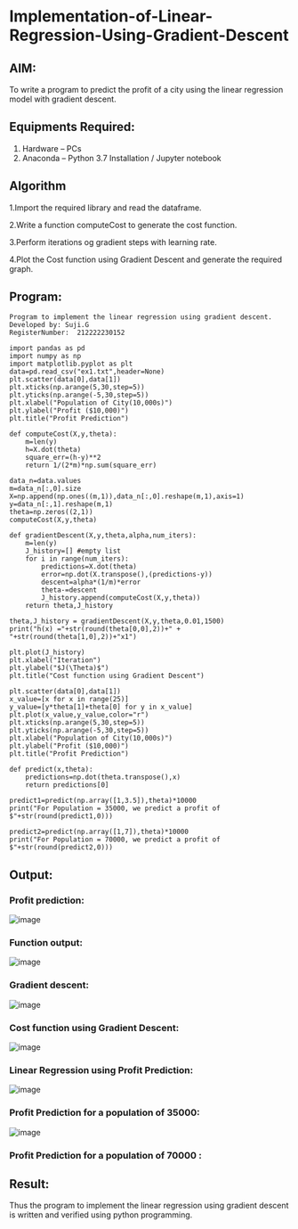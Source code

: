 # Implementation-of-Linear-Regression-Using-Gradient-Descent

## AIM:
To write a program to predict the profit of a city using the linear regression model with gradient descent.

## Equipments Required:
1. Hardware – PCs
2. Anaconda – Python 3.7 Installation / Jupyter notebook

## Algorithm
1.Import the required library and read the dataframe.

2.Write a function computeCost to generate the cost function.

3.Perform iterations og gradient steps with learning rate.

4.Plot the Cost function using Gradient Descent and generate the required graph.

## Program:
```
Program to implement the linear regression using gradient descent.
Developed by: Suji.G
RegisterNumber:  212222230152

import pandas as pd
import numpy as np
import matplotlib.pyplot as plt
data=pd.read_csv("ex1.txt",header=None)
plt.scatter(data[0],data[1])
plt.xticks(np.arange(5,30,step=5))
plt.yticks(np.arange(-5,30,step=5))
plt.xlabel("Population of City(10,000s)")
plt.ylabel("Profit ($10,000)")
plt.title("Profit Prediction")

def computeCost(X,y,theta):
    m=len(y) 
    h=X.dot(theta) 
    square_err=(h-y)**2
    return 1/(2*m)*np.sum(square_err) 

data_n=data.values
m=data_n[:,0].size
X=np.append(np.ones((m,1)),data_n[:,0].reshape(m,1),axis=1)
y=data_n[:,1].reshape(m,1)
theta=np.zeros((2,1))
computeCost(X,y,theta) 

def gradientDescent(X,y,theta,alpha,num_iters):
    m=len(y)
    J_history=[] #empty list
    for i in range(num_iters):
        predictions=X.dot(theta)
        error=np.dot(X.transpose(),(predictions-y))
        descent=alpha*(1/m)*error
        theta-=descent
        J_history.append(computeCost(X,y,theta))
    return theta,J_history

theta,J_history = gradientDescent(X,y,theta,0.01,1500)
print("h(x) ="+str(round(theta[0,0],2))+" + "+str(round(theta[1,0],2))+"x1")

plt.plot(J_history)
plt.xlabel("Iteration")
plt.ylabel("$J(\Theta)$")
plt.title("Cost function using Gradient Descent")

plt.scatter(data[0],data[1])
x_value=[x for x in range(25)]
y_value=[y*theta[1]+theta[0] for y in x_value]
plt.plot(x_value,y_value,color="r")
plt.xticks(np.arange(5,30,step=5))
plt.yticks(np.arange(-5,30,step=5))
plt.xlabel("Population of City(10,000s)")
plt.ylabel("Profit ($10,000)")
plt.title("Profit Prediction")

def predict(x,theta):
    predictions=np.dot(theta.transpose(),x)
    return predictions[0]

predict1=predict(np.array([1,3.5]),theta)*10000
print("For Population = 35000, we predict a profit of $"+str(round(predict1,0)))

predict2=predict(np.array([1,7]),theta)*10000
print("For Population = 70000, we predict a profit of $"+str(round(predict2,0)))
```

## Output:
### Profit prediction:
![image](https://github.com/sujigunasekar/Implementation-of-Linear-Regression-Using-Gradient-Descent/assets/119559822/5af2b07c-3757-4ed5-a534-92c115aca012)
### Function output:
![image](https://github.com/sujigunasekar/Implementation-of-Linear-Regression-Using-Gradient-Descent/assets/119559822/61a83ead-a7b2-48db-90dd-aaaad1b9ad32)
### Gradient descent:
![image](https://github.com/sujigunasekar/Implementation-of-Linear-Regression-Using-Gradient-Descent/assets/119559822/8af6bbf4-c51a-4948-acb5-cdeeb21de134)
### Cost function using Gradient Descent:
![image](https://github.com/sujigunasekar/Implementation-of-Linear-Regression-Using-Gradient-Descent/assets/119559822/5dac2ccd-ff02-47b8-bf36-b5a254710814)
### Linear Regression using Profit Prediction:
![image](https://github.com/sujigunasekar/Implementation-of-Linear-Regression-Using-Gradient-Descent/assets/119559822/68c0ed1a-3bd0-42fd-880b-9c18817fd12a)
### Profit Prediction for a population of 35000:
![image](https://github.com/sujigunasekar/Implementation-of-Linear-Regression-Using-Gradient-Descent/assets/119559822/7ad29a26-0c73-4642-a551-4d32e8f87d44)
### Profit Prediction for a population of 70000 :


## Result:
Thus the program to implement the linear regression using gradient descent is written and verified using python programming.
